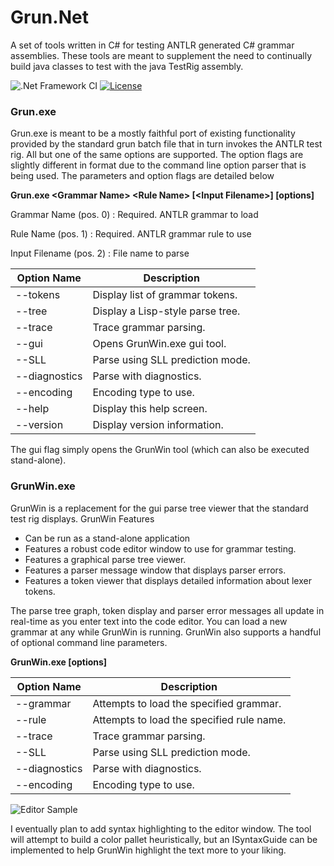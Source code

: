# Grun.Net

A set of tools written in C# for testing ANTLR generated C# grammar assemblies. 
These tools are meant to supplement the need to continually build java classes to test with the java TestRig assembly.

![.Net Framework CI](https://github.com/wiredwiz/Grun.Net/workflows/.Net%20Framework%20CI/badge.svg)
[![License](https://img.shields.io/badge/license-BSD-blue.svg)](https://raw.githubusercontent.com/antlr/antlr4/master/LICENSE.txt)

### Grun.exe

Grun.exe is meant to be a mostly faithful port of existing functionality provided by the standard
grun batch file that in turn invokes the ANTLR test rig.  All but one of the same options are
supported. The option flags are slightly different in format due to the command line option
parser that is being used.  The parameters and option flags are detailed below

**Grun.exe \<Grammar Name> \<Rule Name> [\<Input Filename>] [options]**

  Grammar Name (pos. 0)
   : Required. ANTLR grammar to load  

  Rule Name (pos. 1)
   : Required. ANTLR grammar rule to use  

  Input Filename (pos. 2)
   : File name to parse

  | Option Name      | Description  |
  |---               |---       |
  |--tokens          |         Display list of grammar tokens. |  
  |--tree            |         Display a Lisp-style parse tree.|
  |--trace           |         Trace grammar parsing.          |
  |--gui             |         Opens GrunWin.exe gui tool.     |
  |--SLL             |         Parse using SLL prediction mode.|
  |--diagnostics     |         Parse with diagnostics.         |
  |--encoding        |         Encoding type to use.           |
  |--help            |         Display this help screen.       |
  |--version         |         Display version information.    |

The gui flag simply opens the GrunWin tool (which can also be executed stand-alone).  

### GrunWin.exe
GrunWin is a replacement for the gui parse tree viewer that the standard test rig displays.
GrunWin Features
- Can be run as a stand-alone application
- Features a robust code editor window to use for grammar testing.
- Features a graphical parse tree viewer.
- Features a parser message window that displays parser errors.
- Features a token viewer that displays detailed information about lexer tokens.

The parse tree graph, token display and parser error messages all update in real-time
as you enter text into the code editor.  You can load a new grammar at any while GrunWin
is running.  GrunWin also supports a handful of optional command line parameters.

**GrunWin.exe [options]**

  | Option Name      | Description  |
  |---               |---       |
  |--grammar         |         Attempts to load the specified grammar.   |
  |--rule            |         Attempts to load the specified rule name. |  
  |--trace           |         Trace grammar parsing.          |
  |--SLL             |         Parse using SLL prediction mode.|
  |--diagnostics     |         Parse with diagnostics.         |
  |--encoding        |         Encoding type to use.           |

![Editor Sample](https://github.com/wiredwiz/Grun.Net/blob/master/Images/GrunWinExample.GIF?raw=true)

I eventually plan to add syntax highlighting to the editor window.  The tool will attempt
to build a color pallet heuristically, but an ISyntaxGuide can be implemented to help
GrunWin highlight the text more to your liking.
